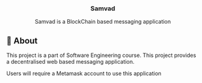 <h3 align="center">Samvad</h3>
<p align="center">Samvad is a BlockChain based messaging application</p>

## &#x1F537; About <a name = "about"></a>

This project is a part of Software Engineering course. This project provides a decentralised web based messaging application.

Users will require a Metamask account to use this application
